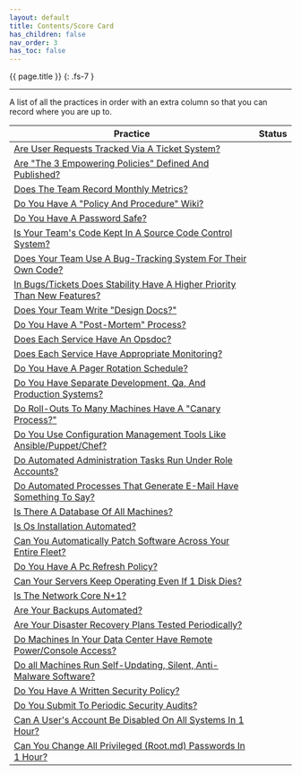 ```yaml
---
layout: default
title: Contents/Score Card
has_children: false
nav_order: 3
has_toc: false
---
```


{{ page.title }}
{: .fs-7 }

---

A list of all the practices in order with an extra column so that you can record where you are up to.

| Practice                                                                                                       | Status |
|----------------------------------------------------------------------------------------------------------------|--------|
| [Are User Requests Tracked Via A Ticket System?](/docs/public/tracking_user_requests.md)                         |        |
| [Are "The 3 Empowering Policies" Defined And Published?](/docs/public/empowering_policies.md)                    |        |
| [Does The Team Record Monthly Metrics?](/docs/public/recording_metrics.md)                                       |        |
| [Do You Have A "Policy And Procedure" Wiki?](/docs/modern/polices_and_procedures.md)                             |        |
| [Do You Have A Password Safe?](/docs/modern/password_safe.md)                                                    |        |
| [Is Your Team's Code Kept In A Source Code Control System?](/docs/modern/source_code_control.md)                 |        |
| [Does Your Team Use A Bug-Tracking System For Their Own Code?](/docs/modern/bug_tracking.md)                     |        |
| [In Bugs/Tickets Does Stability Have A Higher Priority Than New Features?](/docs/modern/ticketing_priorities.md) |        |
| [Does Your Team Write "Design Docs?"](/docs/modern/design_docs.md)                                               |        |
| [Do You Have A "Post-Mortem" Process?](/docs/modern/post_mortem.md)                                              |        |
| [Does Each Service Have An Opsdoc?](/docs/operational/opsdoc.md)                                                 |        |
| [Does Each Service Have Appropriate Monitoring?](/docs/operational/monitoring.md)                                |        |
| [Do You Have A Pager Rotation Schedule?](/docs/operational/pager_rotation.md)                                    |        |
| [Do You Have Separate Development, Qa, And Production Systems?](/docs/operational/seperate_dev-qa-prod.md)       |        |
| [Do Roll-Outs To Many Machines Have A "Canary Process?"](/docs/operational/canary_process.md)                    |        |
| [Do You Use Configuration Management Tools Like Ansible/Puppet/Chef?](/docs/automation/config_management.md)     |        |
| [Do Automated Administration Tasks Run Under Role Accounts?](/docs/automation/role_accounts.md)                  |        |
| [Do Automated Processes That Generate E-Mail Have Something To Say?](/docs/automation/email_generation.md)       |        |
| [Is There A Database Of All Machines?](/docs/fleet/database_of_machines.md)                                      |        |
| [Is Os Installation Automated?](/docs/fleet/os_installations.md)                                                 |        |
| [Can You Automatically Patch Software Across Your Entire Fleet?](/docs/fleet/patching.md)                        |        |
| [Do You Have A Pc Refresh Policy?](/docs/fleet/pc_refresh_policy.md)                                             |        |
| [Can Your Servers Keep Operating Even If 1 Disk Dies?](/docs/disaster_preperation/servers.md)                    |        |
| [Is The Network Core N+1?](/docs/disaster_preperation/network.md)                                                |        |
| [Are Your Backups Automated?](/docs/disaster_preperation/backups.md)                                             |        |
| [Are Your Disaster Recovery Plans Tested Periodically?](/docs/disaster_preperation/testing.md)                   |        |
| [Do Machines In Your Data Center Have Remote Power/Console Access?](/docs/disaster_preperation/remote_access.md) |        |
| [Do all Machines Run Self-Updating, Silent, Anti-Malware Software?](/docs/security/antivirus.md)                 |        |
| [Do You Have A Written Security Policy?](/docs/security/policy.md)                                               |        |
| [Do You Submit To Periodic Security Audits?](/docs/security/audits.md)                                           |        |
| [Can A User's Account Be Disabled On All Systems In 1 Hour?](/docs/security/disabling_users.md)                  |        |
| [Can You Change All Privileged (Root.md) Passwords In 1 Hour?](/docs/security/root_passwords.md)                 |        |
